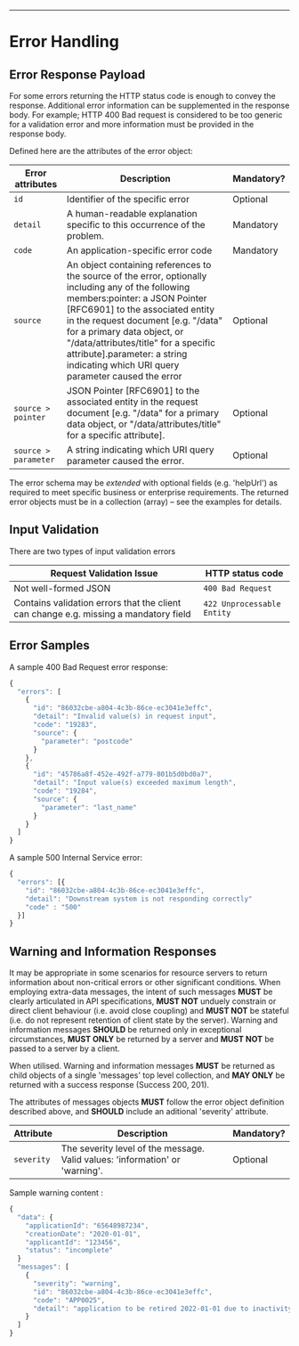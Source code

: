 ______________________________________________________________________________
# Error Handling

## Error Response Payload

For some errors returning the HTTP status code is enough to convey the response. Additional error information can be supplemented in the response body. For example; HTTP 400 Bad request is considered to be too generic for a validation error and more information must be provided in the response body.

Defined here are the attributes of the error object:

| Error attributes | Description | Mandatory? |
| --- | --- | --- |
| `id` | Identifier of the specific error | Optional |
| `detail` | A human-readable explanation specific to this occurrence of the problem. | Mandatory |
| `code` | An application-specific error code | Mandatory |
| `source` | An object containing references to the source of the error, optionally including any of the following members:pointer: a JSON Pointer [RFC6901] to the associated entity in the request document [e.g. "/data" for a primary data object, or "/data/attributes/title" for a specific attribute].parameter: a string indicating which URI query parameter caused the error | Optional |
| `source > pointer` | JSON Pointer [RFC6901] to the associated entity in the request document [e.g. "/data" for a primary data object, or "/data/attributes/title" for a specific attribute]. | Optional |
| `source > parameter` | A string indicating which URI query parameter caused the error. | Optional |

The error schema may be _extended_ with optional fields (e.g. 'helpUrl') as required to meet specific business or enterprise requirements.
The returned error objects must be in a collection (array) – see the examples for details.

## Input Validation

There are two types of input validation errors

|Request Validation Issue | HTTP status code|
|------------- | -------------|
|Not well-formed JSON | `400 Bad Request`|
|Contains validation errors that the client can change e.g. missing a mandatory field | `422 Unprocessable Entity`|

## Error Samples

A sample 400 Bad Request error response:

```javascript
{
  "errors": [
    {
      "id": "86032cbe-a804-4c3b-86ce-ec3041e3effc",
      "detail": "Invalid value(s) in request input",
      "code": "19283",
      "source": {
        "parameter": "postcode"
      }
    },
    {
      "id": "45786a8f-452e-492f-a779-801b5d0bd0a7",
      "detail": "Input value(s) exceeded maximum length",
      "code": "19284",
      "source": {
        "parameter": "last_name"
      }
    }
  ]
}
```

A sample 500 Internal Service error:

```javascript
{
  "errors": [{
    "id": "86032cbe-a804-4c3b-86ce-ec3041e3effc",
    "detail": "Downstream system is not responding correctly"
    "code" : "500"
  }]
}
```

## Warning and Information Responses

It may be appropriate in some scenarios for resource servers to return information about non-critical errors or other significant conditions.
When employing extra-data messages, the intent of such messages **MUST** be clearly articulated in API specifications, **MUST NOT** unduely constrain or direct client behaviour (i.e. avoid close coupling) and **MUST NOT** be stateful (i.e. do not represent retention of client state by the server). Warning and information messages **SHOULD** be returned only in exceptional circumstances, **MUST ONLY** be returned by a server and **MUST NOT** be passed to a server by a client.

When utilised. Warning and information messages **MUST** be returned as child objects of a single 'messages' top level collection, and **MAY ONLY** be returned with a success response (Success 200, 201).

The attributes of messages objects **MUST** follow the error object definition described above, and **SHOULD** include an aditional 'severity' attribute.

| Attribute | Description | Mandatory? |
| --- | --- | --- |
| `severity` | The severity level of the message. Valid values: 'information' or 'warning'. | Optional |

Sample warning content :

```javascript
{
  "data": {
    "applicationId": "65648987234",
    "creationDate": "2020-01-01",
    "applicantId": "123456",
    "status": "incomplete"
  }
  "messages": [
    {
      "severity": "warning",
      "id": "86032cbe-a804-4c3b-86ce-ec3041e3effc",
      "code": "APP0025",
      "detail": "application to be retired 2022-01-01 due to inactivity"
    }
  ]
}
```
